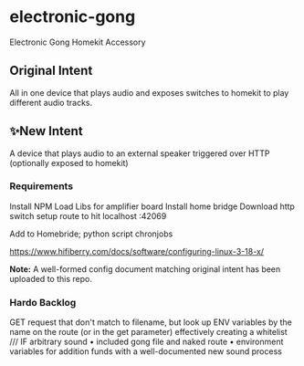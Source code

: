 # electronic-gong
Electronic Gong Homekit Accessory

## Original Intent
All in one device that plays audio and exposes switches to homekit to play different audio tracks.

## ✨New Intent
A device that plays audio to an external speaker triggered over HTTP (optionally exposed to homekit)


### Requirements

Install NPM
Load Libs for amplifier board
Install home bridge
Download http switch
setup route to hit localhost :42069

Add to Homebride; python script chronjobs

https://www.hifiberry.com/docs/software/configuring-linux-3-18-x/

**Note:** A well-formed config document matching original intent has been uploaded to this repo.



### Hardo Backlog
GET request that don't match to filename, but look up ENV variables by the name on the route 
(or in the get parameter)
effectively creating a whitelist
///
IF arbitrary sound 
• included gong file and naked route
• environment variables for addition funds with a well-documented new sound process 
